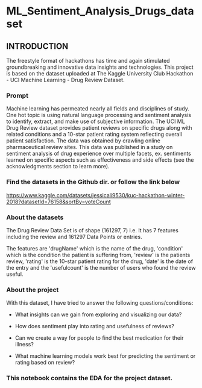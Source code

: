 # ML_Sentiment_Analysis_Drugs_dataset

## INTRODUCTION
The freestyle format of hackathons has time and again stimulated groundbreaking and innovative data insights and technologies. 
This project is based on the dataset uploaded at The Kaggle University Club Hackathon - UCI Machine Learning - Drug Review Dataset.

### Prompt

Machine learning has permeated nearly all fields and disciplines of study. One hot topic is using natural language processing and sentiment analysis to identify, extract, and make use of subjective information. The UCI ML Drug Review dataset provides patient reviews on specific drugs along with related conditions and a 10-star patient rating system reflecting overall patient satisfaction. The data was obtained by crawling online pharmaceutical review sites. This data was published in a study on sentiment analysis of drug experience over multiple facets, ex. sentiments learned on specific aspects such as effectiveness and side effects (see the acknowledgments section to learn more).

### Find the datasets in the Github dir. or follow the link below
https://www.kaggle.com/datasets/jessicali9530/kuc-hackathon-winter-2018?datasetId=76158&sortBy=voteCount

### About the datasets
The Drug Review Data Set is of shape (161297, 7) i.e. It has 7 features including the review and 161297 Data Points or entries.

The features are 'drugName' which is the name of the drug, 'condition' which is the condition the patient is suffering from, 'review' is the patients review, 'rating' is the 10-star patient rating for the drug, 'date' is the date of the entry and the 'usefulcount' is the number of users who found the review useful.

### About the project
With this dataset, I have tried to answer the following questions/conditions:
* What insights can we gain from exploring and visualizing our data?

* How does sentiment play into rating and usefulness of reviews?

* Can we create a way for people to find the best medication for their illness?

* What machine learning models work best for predicting the sentiment or rating based on review?

### This notebook contains the EDA for the project dataset.
